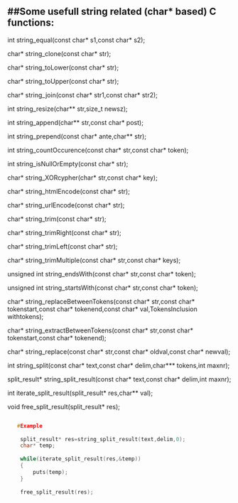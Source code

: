 ##Some usefull string related (char* based) C functions:
------------------------------------------------------



int string_equal(const char* s1,const char* s2);

char* string_clone(const char* str);

char* string_toLower(const char* str);

char* string_toUpper(const char* str);

char* string_join(const char* str1,const char* str2);

int string_resize(char** str,size_t newsz);

int string_append(char** str,const char* post);

int string_prepend(const char* ante,char** str);

int string_countOccurence(const char* str,const char* token);

int string_isNullOrEmpty(const char* str);

char* string_XORcypher(char* str,const char* key);

char* string_htmlEncode(const char* str);

char* string_urlEncode(const char* str);

char* string_trim(const char* str);

char* string_trimRight(const char* str);

char* string_trimLeft(const char* str);

char* string_trimMultiple(const char* str,const char* keys);

unsigned int string_endsWith(const char* str,const char* token);

unsigned int string_startsWith(const char* str,const char* token);

char* string_replaceBetweenTokens(const char* str,const char* tokenstart,const char* tokenend,const char* val,TokensInclusion withtokens);

char* string_extractBetweenTokens(const char* str,const char* tokenstart,const char* tokenend);

char* string_replace(const char* str,const char* oldval,const char* newval);

int string_split(const char* text,const char* delim,char*** tokens,int maxnr);

split_result* string_split_result(const char* text,const char* delim,int maxnr);

int iterate_split_result(split_result* res,char** val);

void free_split_result(split_result* res);

```C

   #Example
   
    split_result* res=string_split_result(text,delim,0);
    char* temp;
    
    while(iterate_split_result(res,&temp))
    {
        puts(temp);
    }
    
    free_split_result(res);
    
  

```
